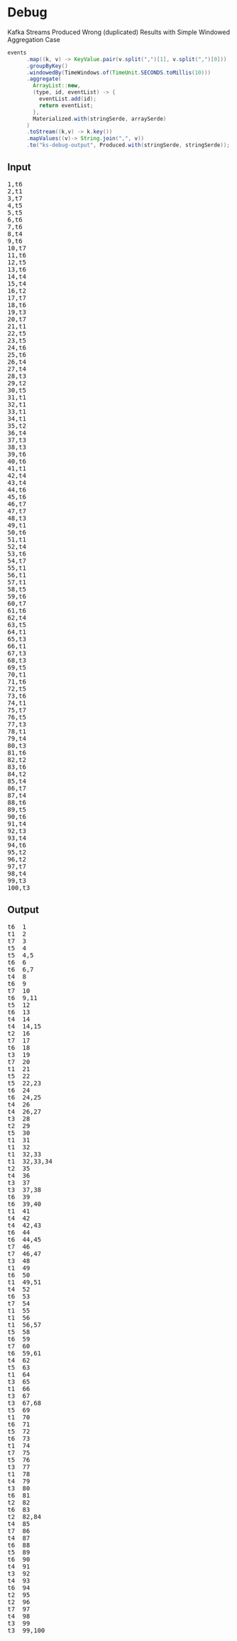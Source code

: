# Debug
Kafka Streams Produced Wrong (duplicated) Results with Simple Windowed Aggregation Case



```java
events
      .map((k, v) -> KeyValue.pair(v.split(",")[1], v.split(",")[0]))
      .groupByKey()
      .windowedBy(TimeWindows.of(TimeUnit.SECONDS.toMillis(10)))
      .aggregate(
        ArrayList::new,
        (type, id, eventList) -> {
          eventList.add(id);
          return eventList;
        },
        Materialized.with(stringSerde, arraySerde)
      )
      .toStream((k,v) -> k.key())
      .mapValues((v)-> String.join(",", v))
      .to("ks-debug-output", Produced.with(stringSerde, stringSerde));
```

## Input

<pre>
1,t6
2,t1
3,t7
4,t5
5,t5
6,t6
7,t6
8,t4
9,t6
10,t7
11,t6
12,t5
13,t6
14,t4
15,t4
16,t2
17,t7
18,t6
19,t3
20,t7
21,t1
22,t5
23,t5
24,t6
25,t6
26,t4
27,t4
28,t3
29,t2
30,t5
31,t1
32,t1
33,t1
34,t1
35,t2
36,t4
37,t3
38,t3
39,t6
40,t6
41,t1
42,t4
43,t4
44,t6
45,t6
46,t7
47,t7
48,t3
49,t1
50,t6
51,t1
52,t4
53,t6
54,t7
55,t1
56,t1
57,t1
58,t5
59,t6
60,t7
61,t6
62,t4
63,t5
64,t1
65,t3
66,t1
67,t3
68,t3
69,t5
70,t1
71,t6
72,t5
73,t6
74,t1
75,t7
76,t5
77,t3
78,t1
79,t4
80,t3
81,t6
82,t2
83,t6
84,t2
85,t4
86,t7
87,t4
88,t6
89,t5
90,t6
91,t4
92,t3
93,t4
94,t6
95,t2
96,t2
97,t7
98,t4
99,t3
100,t3
</pre>

## Output

<pre>
t6	1
t1	2
t7	3
t5	4
t5	4,5
t6	6
t6	6,7
t4	8
t6	9
t7	10
t6	9,11
t5	12
t6	13
t4	14
t4	14,15
t2	16
t7	17
t6	18
t3	19
t7	20
t1	21
t5	22
t5	22,23
t6	24
t6	24,25
t4	26
t4	26,27
t3	28
t2	29
t5	30
t1	31
t1	32
t1	32,33
t1	32,33,34
t2	35
t4	36
t3	37
t3	37,38
t6	39
t6	39,40
t1	41
t4	42
t4	42,43
t6	44
t6	44,45
t7	46
t7	46,47
t3	48
t1	49
t6	50
t1	49,51
t4	52
t6	53
t7	54
t1	55
t1	56
t1	56,57
t5	58
t6	59
t7	60
t6	59,61
t4	62
t5	63
t1	64
t3	65
t1	66
t3	67
t3	67,68
t5	69
t1	70
t6	71
t5	72
t6	73
t1	74
t7	75
t5	76
t3	77
t1	78
t4	79
t3	80
t6	81
t2	82
t6	83
t2	82,84
t4	85
t7	86
t4	87
t6	88
t5	89
t6	90
t4	91
t3	92
t4	93
t6	94
t2	95
t2	96
t7	97
t4	98
t3	99
t3	99,100
</pre>
